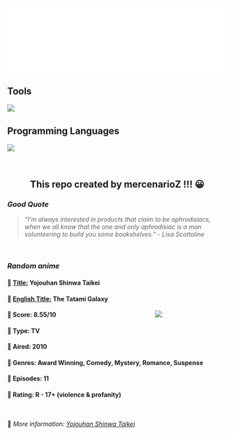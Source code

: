 
<img src="svg/nai.svg" />

<p>
  <h2>Tools</h2>
  <a href="https://skillicons.dev">
    <img src="https://skillicons.dev/icons?i=git,bash,vim,ubuntu,tensorflow,pytorch,docker,raspberrypi" />
  </a>

  <br />

  <h2>Programming Languages</h2>

  <a href="https://skillicons.dev">
    <img src="https://skillicons.dev/icons?i=python,c,cpp" />
  </a>
</p>

<br />

<h2 align="center">This repo created by mercenarioZ !!! 😀</h2>
<h3><i>Good Quote</i></h3>

<blockquote>
<i>
“I'm always interested in products that claim to be aphrodisiacs, when we all know that the one and only aphrodisiac is a man volunteering to build you some bookshelves.” - Lisa Scottoline
</i>
</blockquote>

<br />

<h3><i>Random anime</i></h3>

<h4>
  <strong>🥭 <u>Title:</u></strong> Yojouhan Shinwa Taikei
</h4>

<h4>🌿 <u>English Title:</u> The Tatami Galaxy</h4>

<img align="right" width="165" src=https://cdn.myanimelist.net/images/anime/1633/123689.jpg />

<h4>🌱 Score: 8.55/10</h4>

<h4>🌲 Type: TV</h4>

<h4>🌴 Aired: 2010</h4>

<h4>🌵 Genres: Award Winning, Comedy, Mystery, Romance, Suspense</h4>

<h4>🥑 Episodes: 11</h4>

<h4>🍏 Rating: R - 17+ (violence & profanity)</h4>

<br />

🍂 *More information: [Yojouhan Shinwa Taikei](https://myanimelist.net/anime/7785/Yojouhan_Shinwa_Taikei)*
    